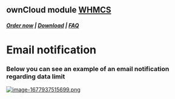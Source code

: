 ## ownCloud module **[WHMCS](https://puqcloud.com/link.php?id=77)**

#####  [Order now](https://puqcloud.com/whmcs-module-owncloud.php) | [Download](https://download.puqcloud.com/WHMCS/servers/PUQ_WHMCS-ownCloud/) | [FAQ](https://faq.puqcloud.com/)

# Email notification

### **Below you can see an example of an email notification regarding data limit**

[![image-1677937515699.png](https://doc.puq.info/uploads/images/gallery/2023-03/scaled-1680-/image-1677937515699.png)](https://doc.puq.info/uploads/images/gallery/2023-03/image-1677937515699.png)
